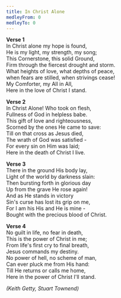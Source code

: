 ```yaml
---
title: In Christ Alone
medleyFrom: 0
medleyTo: 0
---
```


**Verse 1**  
In Christ alone my hope is found,  
He is my light, my strength, my song;  
This Cornerstone, this solid Ground,  
Firm through the fiercest drought and storm.  
What heights of love, what depths of peace,  
when fears are stilled, when strivings cease!  
My Comforter, my All in All,  
Here in the love of Christ I stand.

**Verse 2**  
In Christ Alone! Who took on flesh,  
Fullness of God in helpless babe.  
This gift of love and righteousness,  
Scorned by the ones He came to save:  
Till on that cross as Jesus died,  
The wrath of God was satisfied -  
For every sin on Him was laid;  
Here in the death of Christ I live.

**Verse 3**  
There in the ground His body lay,  
Light of the world by darkness slain:  
Then bursting forth in glorious day  
Up from the grave He rose again!  
And as He stands in victory  
Sin's curse has lost its grip on me,  
For I am his His and He is mine -  
Bought with the precious blood of Christ.

**Verse 4**  
No guilt in life, no fear in death,  
This is the power of Christ in me;  
From life's first cry to final breath,  
Jesus commands my destiny.  
No power of hell, no scheme of man,  
Can ever pluck me from His hand:  
Till He returns or calls me home,  
Here in the power of Christ I'll stand.

_(Keith Getty, Stuart Townend)_
